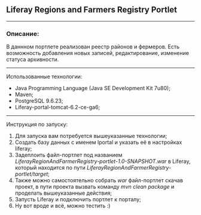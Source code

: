 ## Liferay Regions and Farmers Registry Portlet

---
### Описание:

В даннном портлете реализован реестр районов и фермеров.
Есть возможность добавления новых записей, редактирование, изменение статуса архивности.

---
Использованные технологии:
- Java Programming Language (Java SE Development Kit 7u80);
- Maven;
- PostgreSQL 9.6.23;
- Liferay-portal-tomcat-6.2-ce-ga6;
---
Инструкция по запуску:
1) Для запуска вам потребуется вышеуказанные технологии;
2) Создать базу данных с именем lportal и указать её в настройках liferay;
3) Задеплоить файл-портлет под названием _LiferayRegionAndFarmerRegistry-portlet-1.0-SNAPSHOT.war_ в Liferay,
   который находится по пути _LiferayRegionAndFarmerRegistry-portlet/target_;
4) Также можно самостоятельно собрать _war_ файл-портлет скачав проект, в пути проекта вызвать команду _mvn clean package_ и проделать вышеуказанные действия;
5) Запусть Liferay и подключить портлет к порталу;
6) Ну вот вроде и всё, можно тестить :)

